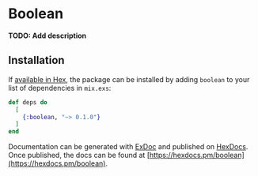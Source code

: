 # Boolean

**TODO: Add description**

## Installation

If [available in Hex](https://hex.pm/docs/publish), the package can be installed
by adding `boolean` to your list of dependencies in `mix.exs`:

```elixir
def deps do
  [
    {:boolean, "~> 0.1.0"}
  ]
end
```

Documentation can be generated with [ExDoc](https://github.com/elixir-lang/ex_doc)
and published on [HexDocs](https://hexdocs.pm). Once published, the docs can
be found at [https://hexdocs.pm/boolean](https://hexdocs.pm/boolean).

